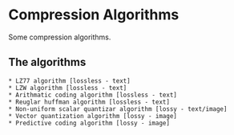 # Compression Algorithms
Some compression algorithms.

## The algorithms
```
* LZ77 algorithm [lossless - text]
* LZW algorithm [lossless - text]
* Arithmatic coding algorithm [lossless - text]
* Reuglar huffman algorithm [lossless - text]
* Non-uniform scalar quantizar algorithm [lossy - text/image]
* Vector quantization algorithm [lossy - image]
* Predictive coding algorithm [lossy - image]
```